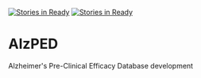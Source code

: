 [![Stories in Ready](https://badge.waffle.io/sheffieldcl/AlzPED.png?label=ready&title=Ready)](https://waffle.io/sheffieldcl/AlzPED)
[![Stories in Ready](https://badge.waffle.io/sheffieldcl/AlzPED.png?label=ready&title=Ready)](https://waffle.io/sheffieldcl/AlzPED)
# AlzPED
Alzheimer's Pre-Clinical Efficacy Database development
